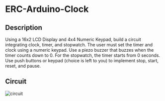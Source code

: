 # ERC-Arduino-Clock
## Description
Using a 16x2 LCD Display and 4x4 Numeric Keypad, build a circuit integrating clock,
timer, and stopwatch. The user must set the timer and clock using a numeric keypad.
Use a piezo buzzer that buzzes when the timer counts down to 0. For the stopwatch, the
timer starts from 0 seconds. Use push buttons or keypad (choice is left to you) to
implement stop, start, reset, and pause.

## Circuit
![circuit](https://user-images.githubusercontent.com/101547118/168343058-820836e0-5fd6-425b-9fe7-55b996d1cfef.png)
